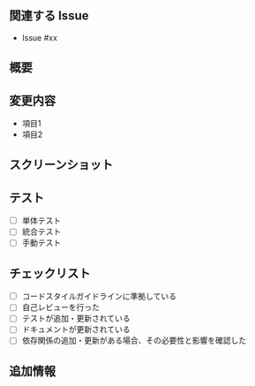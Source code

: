 ## 関連する Issue
<!-- 関連する Issue がある場合は、以下の形式でリンクしてください -->
<!-- 例: - close #123 -->
- Issue #xx

## 概要
<!-- 変更の目的や解決する課題について、簡潔かつ明確に説明してください -->

## 変更内容
<!-- 具体的な変更内容をリストアップしてください -->
- 項目1
- 項目2

## スクリーンショット
<!-- UI の変更がある場合、ビフォー/アフターのスクリーンショットを追加してください -->
<!-- 該当しない場合は削除可能です -->

## テスト
<!-- 行ったテストについて記述してください -->
- [ ] 単体テスト
- [ ] 統合テスト
- [ ] 手動テスト

## チェックリスト

- [ ] コードスタイルガイドラインに準拠している
- [ ] 自己レビューを行った
- [ ] テストが追加・更新されている
- [ ] ドキュメントが更新されている
- [ ] 依存関係の追加・更新がある場合、その必要性と影響を確認した

## 追加情報
<!-- レビュアーに伝えたい追加情報や注意点があれば記載してください -->